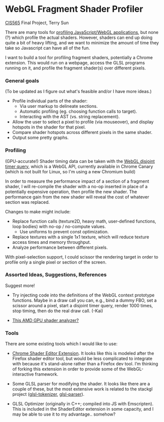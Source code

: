 # WebGL Fragment Shader Profiler
[CIS565][cis565] Final Project, Terry Sun

There are many tools for [profiling JavaScript/WebGL applications][profile], but
none (?) which profile the actual shaders. However, shaders can end up doing
quite a bit of heavy lifting, and we want to minimize the
amount of time they take so Javascript can have all of the fun.

I want to build a tool for profiling fragment shaders, potentially a Chrome
extension. This would run on a webpage, access the GLSL programs running on it,
and profile the fragment shader(s) over different pixels.

  [cis565]: cis565-fall-2015.github.io
  [profile]: http://www.realtimerendering.com/blog/webgl-debugging-and-profiling-tools/

### General goals

(To be updated as I figure out what's feasible and/or I have more ideas.)

* Profile individual parts of the shader:
  * Via user markup to delineate sections.
  * Automatic profiling (eg. choosing function calls to target).
  * Interacting with the AST (vs. string replacement).
* Allow the user to select a pixel to profile (via mouseover), and display
  hotspots in the shader for that pixel.
* Compare shader hotspots across different pixels in the same shader.
* Output some pretty graphs.

### Profiling

(GPU-accurate!) Shader timing data can be taken with the [WebGL disjoint timer
query][disjoint-timer], which is a WebGL API, currently available in Chrome
Canary (which is not built for Linux, so I'm using a new Chromium build)

In order to measure the performance impact of a section of a fragment shader, I
will re-compile the shader with a no-op inserted in place of a potentially
expensive operation, then profile the new shader. The performance gain from the
new shader will reveal the cost of whatever section was replaced.

Changes to make might include:

* Replace function calls (texture2D, heavy math, user-defined functions, loop
  bodies) with no-op / no-compute values.
    * Use uniforms to prevent const optimization.
* Replace textures with a single 1x1 texture, which will reduce texture access
  times and memory throughput.
* Analyze performance between different pixels.

With pixel-selection support, I could scissor the rendering target in order to
profile only a single pixel or section of the screen.

### Assorted Ideas, Suggestions, References

Suggest more!

* Try injecting code into the definitions of the WebGL context prototype
  functions. Maybe in a draw call you can, e.g., bind a dummy FBO, set a
  scissor around a pixel, start a disjoint timer query, render 1000 times, stop
  timing, then do the real draw call. (-Kai)
* [This AMD GPU shader analyzer?][amd-analyzer]

  [disjoint-timer]: https://www.khronos.org/registry/webgl/extensions/EXT_disjoint_timer_query/
  [amd-analyzer]: http://developer.amd.com/tools-and-sdks/graphics-development/gpu-shaderanalyzer/

### Tools

There are some existing tools which I would like to use:

* [Chrome Shader Editor Extension][shader-editor]. It looks like this is modeled
  after the Firefox shader editor tool, but would be less complicated to
  integrate with because it's stand-alone rather than a Firefox dev tool. I’m
  thinking of forking this extension in order to provide some of the
  WebGL-interactive framework.
* Some GLSL parser for modifying the shader. It looks like there are a couple of
  these, but the most extensive work is related to the stackgl project
  ([glsl-tokenizer], [glsl-parser]).
* GLSL Optimizer (originally in C++; compiled into JS with Emscripten). This is
  included in the ShaderEditor extension in some capacity, and I may be able to
  use it to my advantage.. somehow?

  [shader-editor]: https://github.com/spite/ShaderEditorExtension
  [glsl-tokenizer]: https://github.com/stackgl/glsl-tokenizer
  [glsl-parser]: https://github.com/stackgl/glsl-parser
